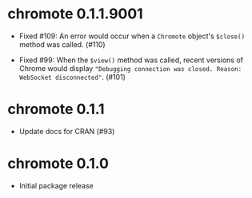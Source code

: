 # chromote 0.1.1.9001

* Fixed #109: An error would occur when a `Chromote` object's `$close()` method was called. (#110)

* Fixed #99: When the `$view()` method was called, recent versions of Chrome would display `"Debugging connection was closed. Reason: WebSocket disconnected"`. (#101)


# chromote 0.1.1

* Update docs for CRAN (#93)


# chromote 0.1.0

* Initial package release

